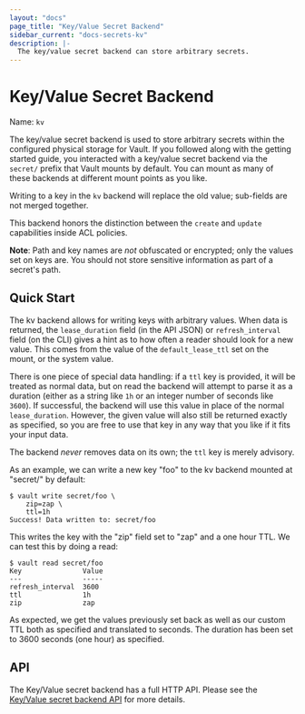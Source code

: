 ```yaml
---
layout: "docs"
page_title: "Key/Value Secret Backend"
sidebar_current: "docs-secrets-kv"
description: |-
  The key/value secret backend can store arbitrary secrets.
---
```


# Key/Value Secret Backend

Name: `kv`

The key/value secret backend is used to store arbitrary secrets within
the configured physical storage for Vault. If you followed along with
the getting started guide, you interacted with a key/value secret backend
via the `secret/` prefix that Vault mounts by default. You can mount as many
of these backends at different mount points as you like.

Writing to a key in the `kv` backend will replace the old value;
sub-fields are not merged together.

This backend honors the distinction between the `create` and `update`
capabilities inside ACL policies.

**Note**: Path and key names are _not_ obfuscated or encrypted; only the values
set on keys are. You should not store sensitive information as part of a
secret's path.

## Quick Start

The kv backend allows for writing keys with arbitrary values. When data is
returned, the `lease_duration` field (in the API JSON) or `refresh_interval`
field (on the CLI) gives a hint as to how often a reader should look for a new
value. This comes from the value of the `default_lease_ttl` set on the mount,
or the system value.

There is one piece of special data handling: if a `ttl` key is provided, it
will be treated as normal data, but on read the backend will attempt to parse
it as a duration (either as a string like `1h` or an integer number of seconds
like `3600`). If successful, the backend will use this value in place of the
normal `lease_duration`. However, the given value will also still be returned
exactly as specified, so you are free to use that key in any way that you like
if it fits your input data.

The backend _never_ removes data on its own; the `ttl` key is merely advisory.

As an example, we can write a new key "foo" to the kv backend mounted at
"secret/" by default:

```
$ vault write secret/foo \
    zip=zap \
    ttl=1h
Success! Data written to: secret/foo
```

This writes the key with the "zip" field set to "zap" and a one hour TTL.
We can test this by doing a read:

```
$ vault read secret/foo
Key               Value
---               -----
refresh_interval  3600
ttl               1h
zip               zap
```

As expected, we get the values previously set back as well as our custom TTL
both as specified and translated to seconds. The duration has been set to 3600
seconds (one hour) as specified.

## API

The Key/Value secret backend has a full HTTP API. Please see the
[Key/Value secret backend API](/api/secret/kv/index.html) for more
details.
